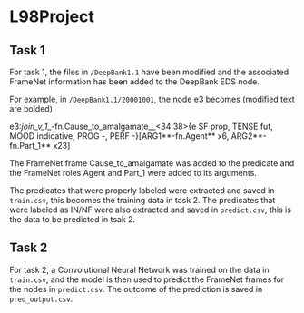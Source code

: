 # L98Project

## Task 1

For task 1, the files in `/DeepBank1.1` have been modified and the associated FrameNet information has been added to the DeepBank EDS node.

For example, in `/DeepBank1.1/20001001`, the node e3 becomes (modified text are bolded)

e3:_join_v_1__-fn.Cause_to_amalgamate__<34:38>{e SF prop, TENSE fut, MOOD indicative, PROG -, PERF -}[ARG1**-fn.Agent** x6, ARG2**-fn.Part_1** x23]

The FrameNet frame Cause_to_amalgamate was added to the predicate and the FrameNet roles Agent and Part_1 were added to its arguments.

The predicates that were properly labeled were extracted and saved in `train.csv`, this becomes the training data in task 2. The predicates that were labeled as IN/NF were also extracted and saved in `predict.csv`, this is the data to be predicted in tsak 2.

## Task 2

For task 2, a Convolutional Neural Network was trained on the data in `train.csv`, and the model is then used to predict the FrameNet frames for the nodes in `predict.csv`. The outcome of the prediction is saved in `pred_output.csv`.
